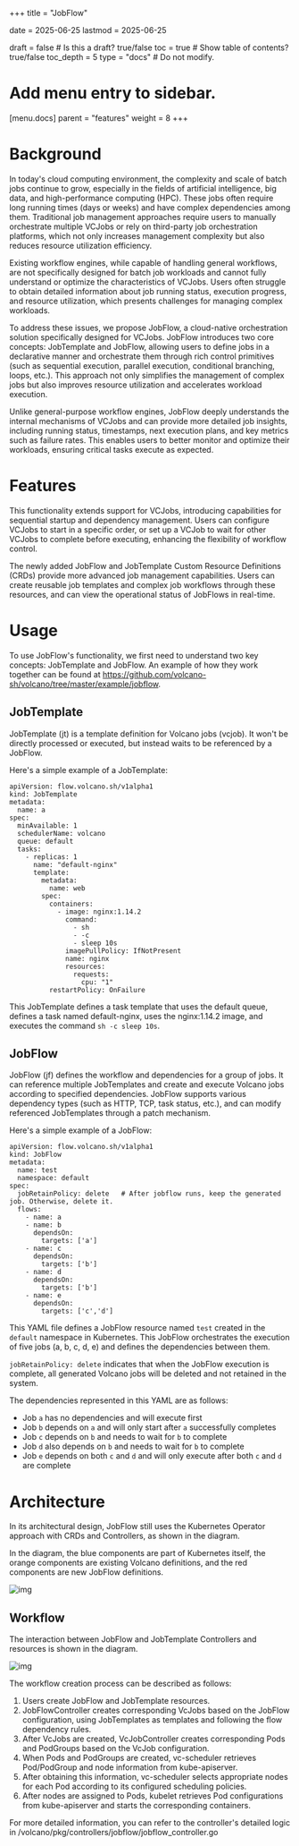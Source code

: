+++
title = "JobFlow"

date = 2025-06-25
lastmod = 2025-06-25

draft = false  # Is this a draft? true/false
toc = true  # Show table of contents? true/false
toc_depth = 5
type = "docs"  # Do not modify.

# Add menu entry to sidebar.
[menu.docs]
  parent = "features"
  weight = 8
+++

# Background

In today's cloud computing environment, the complexity and scale of batch jobs continue to grow, especially in the fields of artificial intelligence, big data, and high-performance computing (HPC). These jobs often require long running times (days or weeks) and have complex dependencies among them. Traditional job management approaches require users to manually orchestrate multiple VCJobs or rely on third-party job orchestration platforms, which not only increases management complexity but also reduces resource utilization efficiency.

Existing workflow engines, while capable of handling general workflows, are not specifically designed for batch job workloads and cannot fully understand or optimize the characteristics of VCJobs. Users often struggle to obtain detailed information about job running status, execution progress, and resource utilization, which presents challenges for managing complex workloads.

To address these issues, we propose JobFlow, a cloud-native orchestration solution specifically designed for VCJobs. JobFlow introduces two core concepts: JobTemplate and JobFlow, allowing users to define jobs in a declarative manner and orchestrate them through rich control primitives (such as sequential execution, parallel execution, conditional branching, loops, etc.). This approach not only simplifies the management of complex jobs but also improves resource utilization and accelerates workload execution.

Unlike general-purpose workflow engines, JobFlow deeply understands the internal mechanisms of VCJobs and can provide more detailed job insights, including running status, timestamps, next execution plans, and key metrics such as failure rates. This enables users to better monitor and optimize their workloads, ensuring critical tasks execute as expected.

# Features

This functionality extends support for VCJobs, introducing capabilities for sequential startup and dependency management. Users can configure VCJobs to start in a specific order, or set up a VCJob to wait for other VCJobs to complete before executing, enhancing the flexibility of workflow control.

The newly added JobFlow and JobTemplate Custom Resource Definitions (CRDs) provide more advanced job management capabilities. Users can create reusable job templates and complex job workflows through these resources, and can view the operational status of JobFlows in real-time.

# Usage

To use JobFlow's functionality, we first need to understand two key concepts: JobTemplate and JobFlow. An example of how they work together can be found at https://github.com/volcano-sh/volcano/tree/master/example/jobflow.

## JobTemplate

JobTemplate (jt) is a template definition for Volcano jobs (vcjob). It won't be directly processed or executed, but instead waits to be referenced by a JobFlow.

Here's a simple example of a JobTemplate:

```
apiVersion: flow.volcano.sh/v1alpha1
kind: JobTemplate
metadata:
  name: a
spec:
  minAvailable: 1
  schedulerName: volcano
  queue: default
  tasks:
    - replicas: 1
      name: "default-nginx"
      template:
        metadata:
          name: web
        spec:
          containers:
            - image: nginx:1.14.2
              command:
                - sh
                - -c
                - sleep 10s
              imagePullPolicy: IfNotPresent
              name: nginx
              resources:
                requests:
                  cpu: "1"
          restartPolicy: OnFailure
```

This JobTemplate defines a task template that uses the default queue, defines a task named default-nginx, uses the nginx:1.14.2 image, and executes the command `sh -c sleep 10s`.

## JobFlow

JobFlow (jf) defines the workflow and dependencies for a group of jobs. It can reference multiple JobTemplates and create and execute Volcano jobs according to specified dependencies. JobFlow supports various dependency types (such as HTTP, TCP, task status, etc.), and can modify referenced JobTemplates through a patch mechanism.

Here's a simple example of a JobFlow:

```
apiVersion: flow.volcano.sh/v1alpha1
kind: JobFlow
metadata:
  name: test
  namespace: default
spec:
  jobRetainPolicy: delete   # After jobflow runs, keep the generated job. Otherwise, delete it.
  flows:
    - name: a
    - name: b
      dependsOn:
        targets: ['a']
    - name: c
      dependsOn:
        targets: ['b']
    - name: d
      dependsOn:
        targets: ['b']
    - name: e
      dependsOn:
        targets: ['c','d']
```

This YAML file defines a JobFlow resource named `test` created in the `default` namespace in Kubernetes. This JobFlow orchestrates the execution of five jobs (a, b, c, d, e) and defines the dependencies between them.

`jobRetainPolicy: delete` indicates that when the JobFlow execution is complete, all generated Volcano jobs will be deleted and not retained in the system.

The dependencies represented in this YAML are as follows:

- Job `a` has no dependencies and will execute first
- Job `b` depends on `a` and will only start after `a` successfully completes
- Job `c` depends on `b` and needs to wait for `b` to complete
- Job `d` also depends on `b` and needs to wait for `b` to complete
- Job `e` depends on both `c` and `d` and will only execute after both `c` and `d` are complete

# Architecture

In its architectural design, JobFlow still uses the Kubernetes Operator approach with CRDs and Controllers, as shown in the diagram.

In the diagram, the blue components are part of Kubernetes itself, the orange components are existing Volcano definitions, and the red components are new JobFlow definitions.

![img](https://github.com/volcano-sh/volcano/raw/master/docs/design/images/jobflow-2.png)

## Workflow

The interaction between JobFlow and JobTemplate Controllers and resources is shown in the diagram.

![img](https://github.com/volcano-sh/volcano/raw/master/docs/design/images/jobflow-3.png)

The workflow creation process can be described as follows:

1. Users create JobFlow and JobTemplate resources.
2. JobFlowController creates corresponding VcJobs based on the JobFlow configuration, using JobTemplates as templates and following the flow dependency rules.
3. After VcJobs are created, VcJobController creates corresponding Pods and PodGroups based on the VcJob configuration.
4. When Pods and PodGroups are created, vc-scheduler retrieves Pod/PodGroup and node information from kube-apiserver.
5. After obtaining this information, vc-scheduler selects appropriate nodes for each Pod according to its configured scheduling policies.
6. After nodes are assigned to Pods, kubelet retrieves Pod configurations from kube-apiserver and starts the corresponding containers.

For more detailed information, you can refer to the controller's detailed logic in /volcano/pkg/controllers/jobflow/jobflow_controller.go